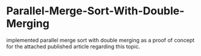 # Parallel-Merge-Sort-With-Double-Merging
implemented parallel merge sort with double merging as a proof of concept for the attached published article regarding this topic.
